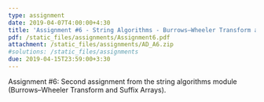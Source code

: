```yaml
---
type: assignment
date: 2019-04-07T4:00:00+4:30
title: 'Assignment #6 - String Algorithms - Burrows–Wheeler Transform and Suffix Arrays'
pdf: /static_files/assignments/Assignment6.pdf
attachment: /static_files/assignments/AD_A6.zip
#solutions: /static_files/assignments
due: 2019-04-15T23:59:00+3:30
---
```

Assignment #6: Second assignment from the string algorithms module (Burrows–Wheeler Transform and Suffix Arrays).